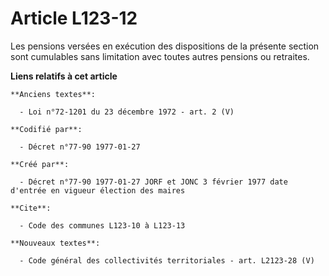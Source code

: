 # Article L123-12

Les pensions versées en exécution des dispositions de la présente section sont cumulables sans limitation avec toutes autres
pensions ou retraites.

**Liens relatifs à cet article**

	**Anciens textes**:

	  - Loi n°72-1201 du 23 décembre 1972 - art. 2 (V)

	**Codifié par**:

	  - Décret n°77-90 1977-01-27

	**Créé par**:

	  - Décret n°77-90 1977-01-27 JORF et JONC 3 février 1977 date d'entrée en vigueur élection des maires

	**Cite**:

	  - Code des communes L123-10 à L123-13

	**Nouveaux textes**:

	  - Code général des collectivités territoriales - art. L2123-28 (V)
